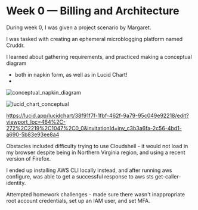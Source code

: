 # Week 0 — Billing and Architecture

During week 0, I was given a project scenario by Margaret.

I was tasked with creating an ephemeral microblogging platform named Cruddr.

I learned about gathering requirements, and practiced making a conceptual diagram
 - both in napkin form, as well as in Lucid Chart!
 - 
![conceptual_napkin_diagram](https://user-images.githubusercontent.com/125823746/220016075-e858f4ca-40d1-45ce-823b-77e7e08d241f.jpg)


![lucid_chart_conceptual](https://user-images.githubusercontent.com/125823746/220016278-7d1a4d88-d453-4758-a86b-09e73cd4a107.png)

https://lucid.app/lucidchart/38f91f7f-1fbf-462f-9a79-95c049e92218/edit?viewport_loc=464%2C-272%2C2219%2C1047%2C0_0&invitationId=inv_c3b3a6fa-2c56-4bd1-a690-5b83e93ee8a4

Obstacles included difficulty trying to use Cloudshell - it would not load in my browser despite being in Northern Virginia region, and using a recent version of Firefox.

I ended up installing AWS CLI locally instead, and after running aws configure, was able to get a successful response to aws sts get-caller-identity.

Attempted homework challenges - made sure there wasn't inappropriate root account credentials, set up an IAM user, and set MFA.
